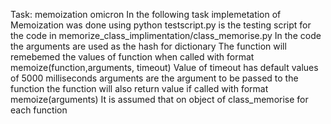 Task: memoization omicron
In the following task implemetation of Memoization was done using python 
testscript.py is the testing script for the code in memorize_class_implimentation/class_memorise.py
In the code the arguments are used as the hash for dictionary 
The function will remebemed the values of function when called with format memoize(function,arguments, timeout)
Value of timeout has default values of 5000 milliseconds 
arguments are the argument to be passed to the function 
the function will also return value if called with format memoize(arguments)
It is assumed that on object of class_memorise for each function 
